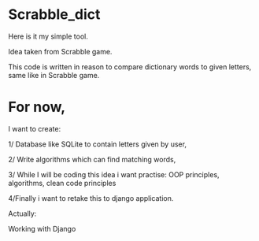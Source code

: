 # Scrabble_dict

Here is it my simple tool.

Idea taken from Scrabble game.

This code is written in reason to
compare dictionary words to given letters, same
like in Scrabble game. 

# For now, 
I want to create:

1/ Database like SQLite to contain
letters given by user,

2/ Write algorithms which can find 
matching words,

3/ While I will be coding this idea i want practise:
OOP principles, algorithms, clean code principles

4/Finally i want to retake this to django application.

Actually: 

Working with Django
